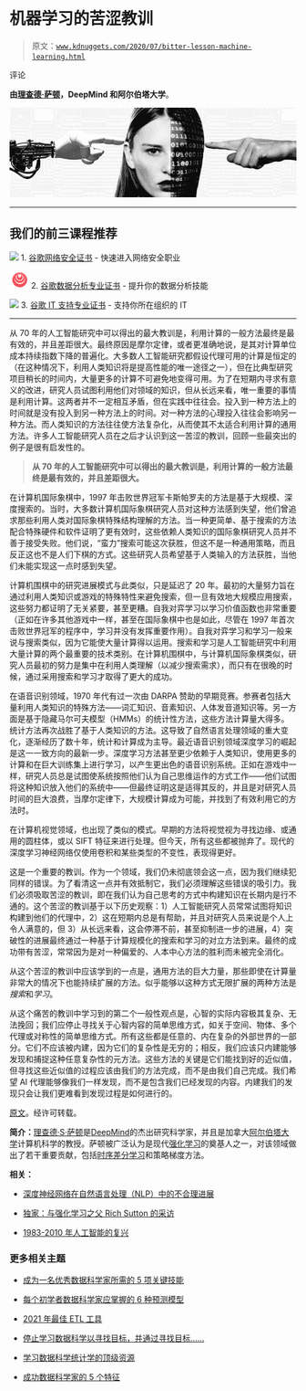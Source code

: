 # 机器学习的苦涩教训

> 原文：[`www.kdnuggets.com/2020/07/bitter-lesson-machine-learning.html`](https://www.kdnuggets.com/2020/07/bitter-lesson-machine-learning.html)

评论

**由[理查德·萨顿](https://en.wikipedia.org/wiki/Richard_S._Sutton)，DeepMind 和阿尔伯塔大学**。

![人类与机器人方法](img/b2e283b746d83e8e881b8d36f827c2c2.png)

* * *

## 我们的前三课程推荐

![](img/0244c01ba9267c002ef39d4907e0b8fb.png) 1\. [谷歌网络安全证书](https://www.kdnuggets.com/google-cybersecurity) - 快速进入网络安全职业

![](img/e225c49c3c91745821c8c0368bf04711.png) 2\. [谷歌数据分析专业证书](https://www.kdnuggets.com/google-data-analytics) - 提升你的数据分析技能

![](img/0244c01ba9267c002ef39d4907e0b8fb.png) 3\. [谷歌 IT 支持专业证书](https://www.kdnuggets.com/google-itsupport) - 支持你所在组织的 IT

* * *

从 70 年的人工智能研究中可以得出的最大教训是，利用计算的一般方法最终是最有效的，并且差距很大。最终原因是摩尔定律，或者更准确地说，是其对计算单位成本持续指数下降的普遍化。大多数人工智能研究都假设代理可用的计算是恒定的（在这种情况下，利用人类知识将是提高性能的唯一途径之一），但在比典型研究项目稍长的时间内，大量更多的计算不可避免地变得可用。为了在短期内寻求有意义的改进，研究人员试图利用他们对领域的知识，但从长远来看，唯一重要的事情是利用计算。这两者并不一定相互矛盾，但在实践中往往会。投入到一种方法上的时间就是没有投入到另一种方法上的时间。对一种方法的心理投入往往会影响另一种方法。而人类知识的方法往往使方法复杂化，从而使其不太适合利用计算的通用方法。许多人工智能研究人员在之后才认识到这一苦涩的教训，回顾一些最突出的例子是很有启发性的。

> **从 70 年的人工智能研究中可以得出的最大教训是，利用计算的一般方法最终是最有效的，并且差距很大。**

在计算机国际象棋中，1997 年击败世界冠军卡斯帕罗夫的方法是基于大规模、深度搜索的。当时，大多数计算机国际象棋研究人员对这种方法感到失望，他们曾追求那些利用人类对国际象棋特殊结构理解的方法。当一种更简单、基于搜索的方法配合特殊硬件和软件证明了更有效时，这些依赖人类知识的国际象棋研究人员并不善于接受失败。他们说，“蛮力”搜索可能这次获胜，但这不是一种通用策略，而且反正这也不是人们下棋的方式。这些研究人员希望基于人类输入的方法获胜，当他们未能实现这一点时感到失望。

计算机围棋中的研究进展模式与此类似，只是延迟了 20 年。最初的大量努力旨在通过利用人类知识或游戏的特殊特性来避免搜索，但一旦有效地大规模应用搜索，这些努力都证明了无关紧要，甚至更糟。自我对弈学习以学习价值函数也非常重要（正如在许多其他游戏中一样，甚至在国际象棋中也是如此，尽管在 1997 年首次击败世界冠军的程序中，学习并没有发挥重要作用）。自我对弈学习和学习一般来说与搜索类似，因为它能使大量计算得以运用。搜索和学习是人工智能研究中利用大量计算的两个最重要的技术类别。在计算机围棋中，与计算机国际象棋类似，研究人员最初的努力是集中在利用人类理解（以减少搜索需求），而只有在很晚的时候，通过采用搜索和学习才取得了更大的成功。

在语音识别领域，1970 年代有过一次由 DARPA 赞助的早期竞赛。参赛者包括大量利用人类知识的特殊方法——词汇知识、音素知识、人体发音道知识等。另一方面是基于隐藏马尔可夫模型（HMMs）的统计性方法，这些方法计算量大得多。统计方法再次战胜了基于人类知识的方法。这导致了自然语言处理领域的重大变化，逐渐经历了数十年，统计和计算成为主导。最近语音识别领域深度学习的崛起是这一一致方向的最新一步。深度学习方法甚至更少依赖于人类知识，使用更多的计算和在巨大训练集上进行学习，以产生更出色的语音识别系统。正如在游戏中一样，研究人员总是试图使系统按照他们认为自己思维运作的方式工作——他们试图将这种知识放入他们的系统中——但最终证明这是适得其反的，并且是对研究人员时间的巨大浪费，当摩尔定律下，大规模计算成为可能，并找到了有效利用它的方法时。

在计算机视觉领域，也出现了类似的模式。早期的方法将视觉视为寻找边缘、或通用的圆柱体，或以 SIFT 特征来进行处理。但今天，所有这些都被抛弃了。现代的深度学习神经网络仅使用卷积和某些类型的不变性，表现得更好。

这是一个重要的教训。作为一个领域，我们仍未彻底领会这一点，因为我们继续犯同样的错误。为了看清这一点并有效抵制它，我们必须理解这些错误的吸引力。我们必须吸取苦涩的教训，即在我们认为自己思考的方式中构建知识在长期内是行不通的。这个苦涩的教训基于以下历史观察：1）人工智能研究人员常常试图将知识构建到他们的代理中，2）这在短期内总是有帮助，并且对研究人员来说是个人上令人满意的，但 3）从长远来看，这会停滞不前，甚至抑制进一步的进展，4）突破性的进展最终通过一种基于计算规模化的搜索和学习的对立方法到来。最终的成功带有苦涩，常常因为是对一种偏爱的、人本中心方法的胜利而未被完全消化。

从这个苦涩的教训中应该学到的一点是，通用方法的巨大力量，那些即使在计算量非常大的情况下也能持续扩展的方法。似乎能够以这种方式无限扩展的两种方法是*搜索*和*学习*。

从这个痛苦的教训中学习到的第二个一般性观点是，心智的实际内容极其复杂、无法挽回；我们应停止寻找关于心智内容的简单思维方式，如关于空间、物体、多个代理或对称性的简单思维方式。所有这些都是任意的、内在复杂的外部世界的一部分。它们不应该被内建，因为它们的复杂性是无穷的；相反，我们应该只内建能够发现和捕捉这种任意复杂性的元方法。这些方法的关键是它们能找到好的近似值，但寻找这些近似值的过程应该由我们的方法完成，而不是由我们自己完成。我们希望 AI 代理能够像我们一样发现，而不是包含我们已经发现的内容。内建我们的发现只会让我们更难看到发现过程是如何进行的。

[原文](http://incompleteideas.net/IncIdeas/BitterLesson.html)。经许可转载。

**简介：**[理查德·S·萨顿](https://en.wikipedia.org/wiki/Richard_S._Sutton)是[DeepMind](https://en.wikipedia.org/wiki/DeepMind)的杰出研究科学家，并且是加拿大[阿尔伯塔大学](https://en.wikipedia.org/wiki/University_of_Alberta)计算机科学的教授。萨顿被广泛认为是现代[强化学习](https://en.wikipedia.org/wiki/Reinforcement_learning)的奠基人之一，对该领域做出了若干重要贡献，包括[时序差分学习](https://en.wikipedia.org/wiki/Temporal_difference_learning)和策略梯度方法。

**相关：**

+   [深度神经网络在自然语言处理（NLP）中的不合理进展](https://www.kdnuggets.com/2020/06/unreasonable-progress-deep-neural-networks-nlp.html)

+   [独家：与强化学习之父 Rich Sutton 的采访](https://www.kdnuggets.com/2017/12/interview-rich-sutton-reinforcement-learning.html)

+   [1983-2010 年人工智能的复兴](https://www.kdnuggets.com/2018/02/resurgence-ai-1983-2010.html)

### 更多相关主题

+   [成为一名优秀数据科学家所需的 5 项关键技能](https://www.kdnuggets.com/2021/12/5-key-skills-needed-become-great-data-scientist.html)

+   [每个初学者数据科学家应掌握的 6 种预测模型](https://www.kdnuggets.com/2021/12/6-predictive-models-every-beginner-data-scientist-master.html)

+   [2021 年最佳 ETL 工具](https://www.kdnuggets.com/2021/12/mozart-best-etl-tools-2021.html)

+   [停止学习数据科学以寻找目标，并通过寻找目标……](https://www.kdnuggets.com/2021/12/stop-learning-data-science-find-purpose.html)

+   [学习数据科学统计学的顶级资源](https://www.kdnuggets.com/2021/12/springboard-top-resources-learn-data-science-statistics.html)

+   [成功数据科学家的 5 个特征](https://www.kdnuggets.com/2021/12/5-characteristics-successful-data-scientist.html)
